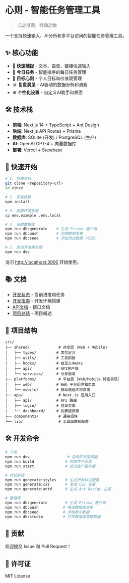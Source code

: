 # 心则 - 智能任务管理工具

> 心之准则，行动之始

一个支持快速输入、AI分析和多平台访问的智能任务管理工具。

## ✨ 核心功能

- 🚀 **快速捕捉** - 文本、语音、链接快速输入
- 📅 **今日任务** - 智能排序的每日任务管理
- 🎯 **目标心则** - 个人目标和价值观管理
- 📊 **复盘洞见** - AI驱动的数据分析和洞察
- ⚙️ **个性化设置** - 自定义AI助手和界面

## 🛠️ 技术栈

- **前端**: Next.js 14 + TypeScript + Ant Design
- **后端**: Next.js API Routes + Prisma
- **数据库**: SQLite (开发) / PostgreSQL (生产)
- **AI**: OpenAI GPT-4 + 向量数据库
- **部署**: Vercel + Supabase

## 🚀 快速开始

```bash
# 1. 克隆项目
git clone <repository-url>
cd xinze

# 2. 安装依赖
npm install

# 3. 配置环境变量
cp env.example .env.local

# 4. 设置数据库
npm run db:generate    # 生成 Prisma 客户端
npm run db:push        # 创建数据库表
npm run db:seed        # 添加测试数据（可选）

# 5. 启动开发服务器
npm run dev
```

访问 [http://localhost:3000](http://localhost:3000) 开始使用。

## 📚 文档

- [开发状态](DEV_STATUS.md) - 当前进度和任务
- [开发指南](docs/development.md) - 开发环境搭建
- [API文档](docs/api.md) - 接口文档
- [项目总结](PROJECT_SUMMARY.md) - 项目概述

## 📁 项目结构

```
src/
├── shared/             # 共享层 (Web + Mobile)
│   ├── types/         # 类型定义
│   ├── utils/         # 工具函数
│   ├── hooks/         # 自定义Hooks
│   ├── api/           # API客户端
│   └── services/      # 业务服务
├── platforms/          # 平台层 (Web/Mobile 特定实现)
│   ├── web/           # Web 平台组件和页面
│   └── mobile/        # 移动端组件和页面
├── app/                # Next.js 应用入口
│   ├── api/           # API 路由
│   ├── login/         # 登录页面
│   └── dashboard/     # 仪表板页面
├── components/         # 通用组件
└── lib/                # 工具函数和配置
```

## 🛠️ 开发命令

```bash
# 开发
npm run dev                 # 启动开发服务器
npm run build              # 构建生产版本
npm run start              # 启动生产服务器

# 样式系统
npm run generate:styles    # 生成所有样式配置
npm run generate:css       # 生成 CSS 变量
npm run generate:antd      # 生成 Ant Design 主题

# 数据库
npm run db:generate        # 生成 Prisma 客户端
npm run db:push           # 推送数据库变更
npm run db:seed           # 添加种子数据
npm run db:studio         # 打开数据库管理界面
```

## 🤝 贡献

欢迎提交 Issue 和 Pull Request！

## 📄 许可证

MIT License

